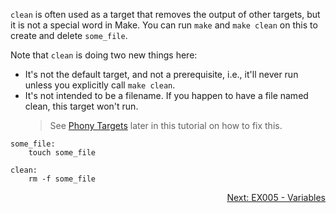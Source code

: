 `clean` is often used as a target that removes the output of other targets, but it is not a special word in Make. You can run `make` and `make clean` on this to create and delete `some_file`.

Note that `clean` is doing two new things here:

- It's not the default target, and not a prerequisite, i.e., it'll never run unless you explicitly call `make clean`.
- It's not intended to be a filename. If you happen to have a file named clean, this target won't run. 
  > See [Phony Targets]([https://github.com/AmrElsayyad/makefile-tutorial/tree/main/EX025%20-%20.PHONY](https://github.com/AmrElsayyad/makefile-tutorial/tree/main/EX025%20-%20Phony%20Targets)) later in this tutorial on how to fix this.

```make
some_file: 
	touch some_file

clean:
	rm -f some_file
```

<p align="right">
  <a href="https://github.com/AmrElsayyad/makefile-tutorial/tree/main/EX005%20-%20Variables">
  	Next: EX005 - Variables
  </a>
</p>
